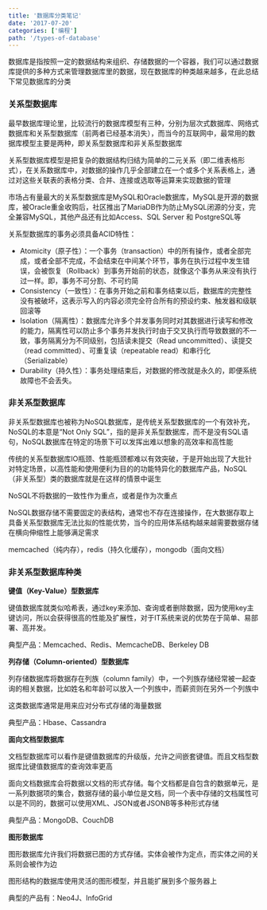 ```yaml
---
title: '数据库分类笔记'
date: '2017-07-20'
categories: ['编程']
path: '/types-of-database'
---
```


数据库是指按照一定的数据结构来组织、存储数据的一个容器，我们可以通过数据库提供的多种方式来管理数据库里的数据，现在数据库的种类越来越多，在此总结下常见数据库的分类

### 关系型数据库

最早数据库理论里，比较流行的数据库模型有三种，分别为层次式数据库、网络式数据库和关系型数据库（前两者已经基本消失），而当今的互联网中，最常用的数据库模型主要是两种，即关系型数据库和非关系型数据库

关系型数据库模型是把复杂的数据结构归结为简单的二元关系（即二维表格形式），在关系数据库中，对数据的操作几乎全部建立在一个或多个关系表格上，通过对这些关联表的表格分类、合并、连接或选取等运算来实现数据的管理

市场占有量最大的关系型数据库是MySQL和Oracle数据库，MySQL是开源的数据库，被Oracle重金收购后，社区推出了MariaDB作为防止MySQL闭源的分支，完全兼容MySQL，其他产品还有比如Access、SQL Server 和 PostgreSQL等

关系型数据库的事务必须具备ACID特性：

- Atomicity（原子性）：一个事务（transaction）中的所有操作，或者全部完成，或者全部不完成，不会结束在中间某个环节，事务在执行过程中发生错误，会被恢复（Rollback）到事务开始前的状态，就像这个事务从来没有执行过一样。即，事务不可分割、不可约简
- Consistency（一致性）：在事务开始之前和事务结束以后，数据库的完整性没有被破坏，这表示写入的内容必须完全符合所有的预设约束、触发器和级联回滚等
- Isolation（隔离性）：数据库允许多个并发事务同时对其数据进行读写和修改的能力，隔离性可以防止多个事务并发执行时由于交叉执行而导致数据的不一致，事务隔离分为不同级别，包括读未提交（Read uncommitted）、读提交（read committed）、可重复读（repeatable read）和串行化（Serializable）
- Durability（持久性）：事务处理结束后，对数据的修改就是永久的，即便系统故障也不会丢失。

### 非关系型数据库

非关系型数据库也被称为NoSQL数据库，是传统关系型数据库的一个有效补充，NoSQL的本意是“Not Only SQL”，指的是非关系型数据库，而不是没有SQL语句，NoSQL数据库在特定的场景下可以发挥出难以想象的高效率和高性能

传统的关系型数据库IO瓶颈、性能瓶颈都难以有效突破，于是开始出现了大批针对特定场景，以高性能和使用便利为目的的功能特异化的数据库产品，NoSQL（非关系型）类的数据库就是在这样的情景中诞生

NoSQL不将数据的一致性作为重点，或者是作为次重点

NoSQL数据存储不需要固定的表结构，通常也不存在连接操作，在大数据存取上具备关系型数据库无法比拟的性能优势，当今的应用体系结构越来越需要数据存储在横向伸缩性上能够满足需求

memcached（纯内存），redis（持久化缓存），mongodb（面向文档）

### 非关系型数据库种类 

**键值（Key-Value）型数据库** 

键值数据库就类似哈希表，通过key来添加、查询或者删除数据，因为使用key主键访问，所以会获得很高的性能及扩展性，对于IT系统来说的优势在于简单、易部署、高并发。

典型产品：Memcached、Redis、MemcacheDB、Berkeley DB

**列存储（Column-oriented）型数据库** 

列存储数据库将数据存在列族（column family）中，一个列族存储经常被一起查询的相关数据，比如姓名和年龄可以放入一个列族中，而薪资则在另外一个列族中

这类数据库通常是用来应对分布式存储的海量数据

典型产品：Hbase、Cassandra

**面向文档型数据库** 

文档型数据库可以看作是键值数据库的升级版，允许之间嵌套键值。而且文档型数据库比键值数据库的查询效率更高

面向文档数据库会将数据以文档的形式存储。每个文档都是自包含的数据单元，是一系列数据项的集合，数据存储的最小单位是文档，同一个表中存储的文档属性可以是不同的，数据可以使用XML、JSON或者JSONB等多种形式存储

典型产品：MongoDB、CouchDB

**图形数据库** 

图形数据库允许我们将数据已图的方式存储。实体会被作为定点，而实体之间的关系则会被作为边

图形结构的数据库使用灵活的图形模型，并且能扩展到多个服务器上

典型的产品有：Neo4J、InfoGrid

 

##  
